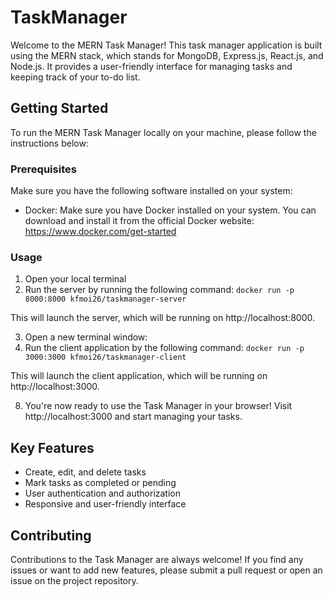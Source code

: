 # TaskManager

Welcome to the MERN Task Manager! This task manager application is built using the MERN stack, which stands for MongoDB, Express.js, React.js, and Node.js. It provides a user-friendly interface for managing tasks and keeping track of your to-do list.

## Getting Started

To run the MERN Task Manager locally on your machine, please follow the instructions below:

### Prerequisites

Make sure you have the following software installed on your system:

* Docker: Make sure you have Docker installed on your system. You can download and install it from the official Docker website: https://www.docker.com/get-started

### Usage

1. Open your local terminal
2. Run the server by running the following command:
``` docker run -p 8000:8000 kfmoi26/taskmanager-server ```

This will launch the server, which will be running on http://localhost:8000.

3. Open a new terminal window:
6. Run the client application by the following command:
``` docker run -p 3000:3000 kfmoi26/taskmanager-client ```

This will launch the client application, which will be running on http://localhost:3000.

8. You're now ready to use the Task Manager in your browser! Visit http://localhost:3000 and start managing your tasks.

## Key Features

* Create, edit, and delete tasks
* Mark tasks as completed or pending
* User authentication and authorization
* Responsive and user-friendly interface

## Contributing

Contributions to the Task Manager are always welcome! If you find any issues or want to add new features, please submit a pull request or open an issue on the project repository.
